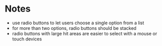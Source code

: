 # Notes

* use radio buttons to let users choose a single option from a list
* for more than two options, radio buttons should be stacked
* radio buttons with large hit areas are easier to select with a mouse or touch devices